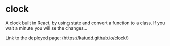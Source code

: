 # clock

A clock built in React, by using state and convert a function to a class. If you wait a minute you will se the changes...

Link to the deployed page: (https://katudd.github.io/clock/)
